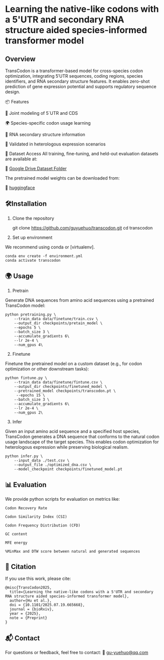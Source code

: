 
# Learning the native-like codons with a 5'UTR and secondary RNA structure aided species-informed transformer model
## Overview
TransCodon is a transformer-based model for cross-species codon optimization, integrating 5′UTR sequences, coding regions, species identifiers, and RNA secondary structure features. It enables zero-shot prediction of gene expression potential and supports regulatory sequence design.

📦 Features

🧬 Joint modeling of 5`UTR and CDS

🌍 Species-specific codon usage learning

🔬 RNA secondary structure information

🧪 Validated in heterologous expression scenarios

📁 Dataset Access
All training, fine-tuning, and held-out evaluation datasets are available at:

🔗 [Google Drive Dataset Folder](https://drive.google.com/drive/folders/17ZKlxM0VF38s9eQXwpKJ6WlgmNMYsZjI?usp=drive_link)

The pretrained model weights can be downloaded from:

🔗 [huggingface](https://huggingface.co/guyuehuo/TransCodon)


## 🛠Installation
1. Clone the repository


    git clone https://github.com/guyuehuo/transcodon.git
    cd transcodon

   
2. Set up environment

We recommend using conda or [virtualenv].


    conda env create -f environment.yml
    conda activate transcodon

 
## 🌍 Usage

1. Pretrain

Generate DNA sequences from amino acid sequences using a pretrained TransCodon model:


    python pretraining.py \
        --train_data data/finetune/train.csv \
        --output_dir checkpoints/pretain_model \
        --epochs 5 \
        --batch_size 3 \
        --accumulate_gradients 6\
        --lr 2e-4 \
        --num_gpus 4\
 

2. Finetune

Finetune the pretrained model on a custom dataset (e.g., for codon optimization or other downstream tasks):
    
  
    python fintune.py \
        --train_data data/finetune/fintune.csv \
        --output_dir checkpoints/finetuned_model \
        --pretrained_model checkpoints/transcodon.pt \
         --epochs 15 \
        --batch_size 3 \
        --accumulate_gradients 6\
        --lr 2e-4 \
        --num_gpus 2\
 

3. Infer

Given an input amino acid sequence and a specified host species, TransCodon generates a DNA sequence that conforms to the natural codon usage landscape of the target species. This enables codon optimization for heterologous expression while preserving biological realism.
 
    python infer.py \
        --input_data ./test.csv \
        --output_file ./optimized_dna.csv \
        --model_checkpoint checkpoints/finetuned_model.pt


## 📊 Evaluation
We provide python scripts for evaluation on metrics like:

    Codon Recovery Rate
    
    Codon Similarity Index (CSI)
    
    Codon Frequency Distribution (CFD)
    
    GC content 
    
    MFE energy
    
    %MinMax and DTW score between natural and generated sequences
    
   
## 📄 Citation
If you use this work, please cite:

    @misc{TransCodon2025,
      title={Learning the native-like codons with a 5'UTR and secondary RNA structure aided species-informed transformer model},
      author={Hu et al.},
      doi = {10.1101/2025.07.19.665668},
      journal = {bioRxiv},
      year = {2025},
      note = {Preprint}
    }

## 📬 Contact
For questions or feedback, feel free to contact:
📧 gu-yuehuo@qq.com

